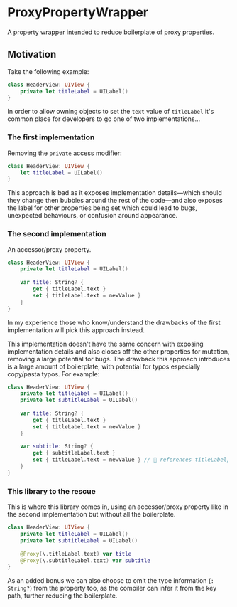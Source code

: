 # ProxyPropertyWrapper

A property wrapper intended to reduce boilerplate of proxy properties.

## Motivation

Take the following example:
```swift
class HeaderView: UIView {
    private let titleLabel = UILabel()
}
```

In order to allow owning objects to set the `text` value of `titleLabel` it's common place for developers to go one of two implementations…

### The first implementation

Removing the `private` access modifier:
```swift
class HeaderView: UIView {
    let titleLabel = UILabel()
}
```

This approach is bad as it exposes implementation details—which should they change then bubbles around the rest of the code—and also exposes the label for other properties being set which could lead to bugs, unexpected behaviours, or confusion around appearance.

### The second implementation

An accessor/proxy property.

```swift
class HeaderView: UIView {
    private let titleLabel = UILabel()
    
    var title: String? {
        get { titleLabel.text }
        set { titleLabel.text = newValue }
    }
}
```

In my experience those who know/understand the drawbacks of the first implementation will pick this approach instead.

This implementation doesn't have the same concern with exposing implementation details and also closes off the other properties for mutation, removing a large potential for bugs. The drawback this approach introduces is a large amount of boilerplate, with potential for typos especially copy/pasta typos. For example:

```swift
class HeaderView: UIView {
    private let titleLabel = UILabel()
    private let subtitleLabel = UILabel()
    
    var title: String? {
        get { titleLabel.text }
        set { titleLabel.text = newValue }
    }
    
    var subtitle: String? {
        get { subtitleLabel.text }
        set { titleLabel.text = newValue } // 🛑 references titleLabel, should reference subtitleLabel
    }
}
```

### This library to the rescue

This is where this library comes in, using an accessor/proxy property like in the second implementation but without all the boilerplate.

```swift
class HeaderView: UIView {
    private let titleLabel = UILabel()
    private let subtitleLabel = UILabel()
    
    @Proxy(\.titleLabel.text) var title
    @Proxy(\.subtitleLabel.text) var subtitle
}
```

As an added bonus we can also choose to omit the type information (`: String?`) from the property too, as the compiler can infer it from the key path, further reducing the boilerplate.
